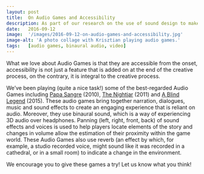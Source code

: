 ```yaml
---
layout: post
title:  On Audio Games and Accessibility
description: As part of our research on the use of sound design to make films and TV programmes inclusive, we have been looking into the field of Audio Games, that is, games in which audio is the main way of communication and entertainment and which can be played regardless of one’s sight condition. 
date:   2016-09-12
image:  '/images/2016-09-12-on-audio-games-and-accessibility.jpg'
image-alt: 'A photo collage with Krisztian playing audio games.'
tags:   [audio games, binaural audio, video]
---
```


What we love about Audio Games is that they are accessible from the onset, accessibility is not just a feature that is added on at the end of the creative process, on the contrary, it is integral to the creative process.

We’ve been playing (quite a nice task!) some of the best-regarded Audio Games including [Papa Sangre](https://en.wikipedia.org/wiki/Papa_Sangre) (2010), [The Nightjar](https://www.pocketgamer.com/the-nightjar/) (2011) and [A Blind Legend](http://www.ablindlegend.com/) (2015). These audio games bring together narration, dialogues, music and sound effects to create an engaging experience that is reliant on audio. Moreover, they use binaural sound, which is a way of experiencing 3D audio over headphones. Panning (left, right, front, back) of sound effects and voices is used to help players locate elements of the story and changes in volume allow the estimation of their proximity within the game world. These Audio Games also use reverb (an effect by which, for example, a studio recorded voice, might sound like it was recorded in a cathedral, or in a small room) to indicate a change in the environment.

We encourage you to give these games a try! Let us know what you think!